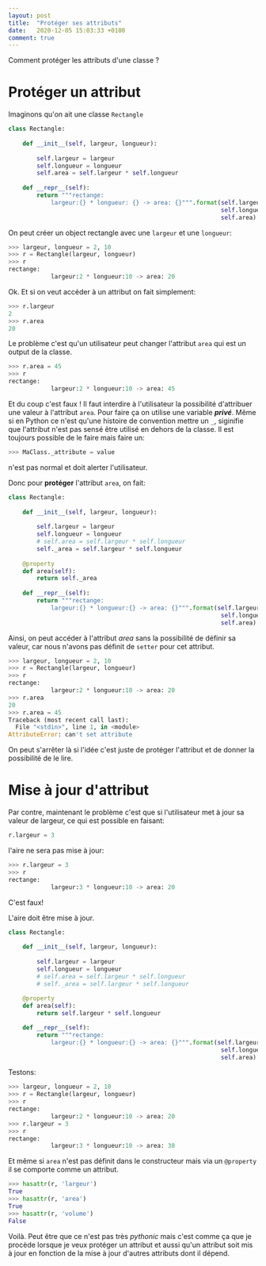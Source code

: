 ```yaml
---
layout: post
title:  "Protéger ses attributs"
date:   2020-12-05 15:03:33 +0100
comment: true
---
```


Comment protéger les attributs d'une classe ?

<!--more-->

# Protéger un attribut

Imaginons qu'on ait une classe `Rectangle`

```python
class Rectangle:
    
    def __init__(self, largeur, longueur):
        
        self.largeur = largeur
        self.longueur = longueur
        self.area = self.largeur * self.longueur
    
    def __repr__(self):
        return """rectange:
            largeur:{} * longueur: {} -> area: {}""".format(self.largeur,
                                                            self.longueur,
                                                            self.area)
```

On peut créer un object rectangle avec une `largeur` et une `longueur`:

```python
>>> largeur, longueur = 2, 10
>>> r = Rectangle(largeur, longueur)
>>> r
rectange:
            largeur:2 * longueur:10 -> area: 20
```

Ok. Et si on veut accéder à un attribut on fait simplement:

```python
>>> r.largeur
2
>>> r.area
20
```

Le problème c'est qu'un utilisateur peut changer l'attribut `area` qui est un output de la classe.

```python
>>> r.area = 45
>>> r
rectange:
            largeur:2 * longueur:10 -> area: 45
```

Et du coup c'est faux !
Il faut interdire à l'utilisateur la possibilité d'attribuer une valeur à l'attribut `area`. Pour faire ça on utilise une variable ***privé***. Même si en Python ce n'est qu'une histoire de convention mettre un `_`, siginifie que l'attribut n'est pas sensé être utilisé en dehors de la classe. Il est toujours possible de le faire mais faire un:

```python
>>> MaClass._attribute = value
``` 

n'est pas normal et doit alerter l'utilisateur.

Donc pour **protéger** l'attribut `area`, on fait:

```python
class Rectangle:
    
    def __init__(self, largeur, longueur):
        
        self.largeur = largeur
        self.longueur = longueur
        # self.area = self.largeur * self.longueur
        self._area = self.largeur * self.longueur
    
    @property
    def area(self):
        return self._area
    
    def __repr__(self):
        return """rectange:
            largeur:{} * longueur:{} -> area: {}""".format(self.largeur,
                                                            self.longueur,
                                                            self.area)
```

Ainsi, on peut accéder à l'attribut *area* sans la possibilité de définir sa valeur, car nous n'avons pas définit de `setter` pour cet attribut.

```python
>>> largeur, longueur = 2, 10
>>> r = Rectangle(largeur, longueur)
>>> r
rectange:
            largeur:2 * longueur:10 -> area: 20
>>> r.area
20
>>> r.area = 45
Traceback (most recent call last):
  File "<stdin>", line 1, in <module>
AttributeError: can't set attribute
```

On peut s'arrêter là si l'idée c'est juste de protéger l'attribut et de donner la possibilité de le lire.

# Mise à jour d'attribut

Par contre, maintenant le problème c'est que si l'utilisateur met à jour sa valeur de largeur, ce qui est possible en faisant:

```python
r.largeur = 3
```

l'aire ne sera pas mise à jour:

```python
>>> r.largeur = 3
>>> r
rectange:
            largeur:3 * longueur:10 -> area: 20
```

C'est faux!

L'aire doit être mise à jour.

```python
class Rectangle:
    
    def __init__(self, largeur, longueur):
        
        self.largeur = largeur
        self.longueur = longueur
        # self.area = self.largeur * self.longueur
        # self._area = self.largeur * self.longueur
    
    @property
    def area(self):
        return self.largeur * self.longueur

    def __repr__(self):
        return """rectange:
            largeur:{} * longueur:{} -> area: {}""".format(self.largeur,
                                                            self.longueur,
                                                            self.area)    
```

Testons:

```python
>>> largeur, longueur = 2, 10
>>> r = Rectangle(largeur, longueur)
>>> r
rectange:
            largeur:2 * longueur:10 -> area: 20
>>> r.largeur = 3
>>> r
rectange:
            largeur:3 * longueur:10 -> area: 30
```

Et même si `area` n'est pas définit dans le constructeur mais via un `@property` il se comporte comme un attribut.

```python
>>> hasattr(r, 'largeur')
True
>>> hasattr(r, 'area')
True
>>> hasattr(r, 'volume')
False
```

Voilà. Peut être que ce n'est pas très *pythonic* mais c'est comme ça que je procède lorsque je veux protéger un attribut et aussi qu'un attribut soit mis à jour en fonction de la mise à jour d'autres attributs dont il dépend.
